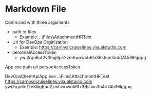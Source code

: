 ﻿# Markdown File

Command with three arguments 

- path to files  
	- Example: ..\\Files\\AttachmentHRTest
- Url for DevOps Orginization 
	- Example:  https://carnivalcruiselines.visualstudio.com
- personalAccessToken
	- ywi2rgo6uf2v3l5g6pc2zmhwowob6fx36stiun3n4d74536lggpq


App.exe path url personAccessToken

DevOpsClientApiApp.exe ..\\Files\\AttachmentHRTest  https://carnivalcruiselines.visualstudio.com ywi2rgo6uf2v3l5g6pc2zmhwowob6fx36stiun3n4d74536lggpq